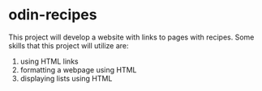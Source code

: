 # odin-recipes
This project will develop a website with links to pages 
with recipes. Some skills that this project will utilize are:

1) using HTML links
2) formatting a webpage using HTML
3) displaying lists using HTML